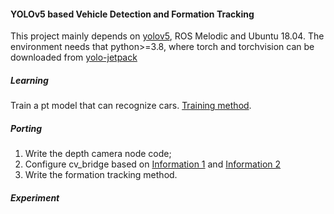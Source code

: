 
 #### YOLOv5 based Vehicle Detection and Formation Tracking
This project mainly depends on [yolov5](https://docs.ultralytics.com/yolov5), ROS Melodic and Ubuntu 18.04.
The environment needs that python>=3.8, where torch and torchvision can be downloaded from [yolo-jetpack](https://docs.ultralytics.com/yolov5/tutorials/running_on_jetson_nano/#before-you-start)
##### Learning
Train a pt model that can recognize cars. [Training method](https://docs.ultralytics.com/yolov5/tutorials/train_custom_data/#1-create-dataset).
##### Porting
1. Write the depth camera node code;
2. Configure cv_bridge based on [Information 1](https://blog.csdn.net/qq_43124746/article/details/124347630) and [Information 2](https://blog.csdn.net/qq_33980935/article/details/123132452)
3. Write the formation tracking method.
##### Experiment

